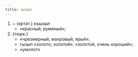 ```yaml
---
title: кызыл
---
```


1. ~ {кртат.} къызыл
    * «красный; румяный»;
2. {тюрк.}
    * «чрезмерный, махровый, ярый»;
    * гызыл «золото; золотой»; «золотой, очень хороший»;
    * «умолот»

